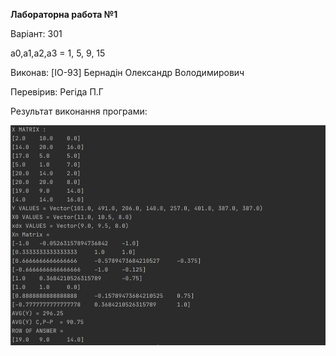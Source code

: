 
**Лабораторна работа №1**

Варіант: 301

a0,a1,a2,a3 = 1, 5, 9, 15

Виконав: [IO-93] Бернадін Олександр Володимирович

Перевірив: Регіда П.Г

Результат виконання програми:

![Lab1](report/report.png)

